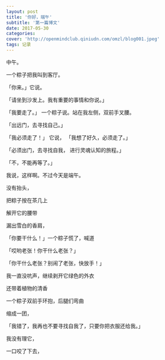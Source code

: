 ```yaml
---
layout: post
title: '你好，端午'
subtitle: '第一篇博文'
date: 2017-05-30
categories: 
cover: 'http://openmindclub.qiniudn.com/omzl/blog001.jpeg'
tags: 记录
---
```

中午。

一个粽子把我叫到客厅。

「你来。」它说。

「请坐到沙发上。我有重要的事情和你说。」


「我要走了。」 一个粽子说。站在我左侧，双前手叉腰。

「出远门，去寻找自己。」

「我必须走了！」  它说， 「我想了好久，必须走了。」

「必须出门，去寻找自我， 进行灵魂认知的旅程。」

「不，不能再等了。」

我说，这样啊。不过今天是端午。

没有抬头，

把粽子按在茶几上

解开它的腰带

漏出雪白的香肩，

「你要干什么！」一个粽子慌了，喊道

「哎哟老张！你干什么老张？」

「你干什么老张？别闹了老张，快放手！」

我一直没吭声，继续剥开它绿色的外衣

还带着植物的清香

一个粽子双前手环抱，后腿们弯曲

缩成一团，

「我错了，我再也不要寻找自我了，只要你把衣服还给我。」

我没有理它，

一口咬了下去，
